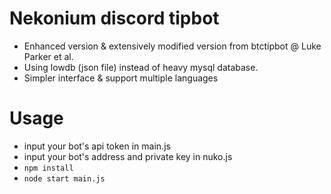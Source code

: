 
# Nekonium discord tipbot
* Enhanced version & extensively modified version from btctipbot @ Luke Parker et al.
* Using lowdb (json file) instead of heavy mysql database.
* Simpler interface & support multiple languages

# Usage 
* input your bot's api token in main.js 
* input your bot's address and private key in nuko.js
* `npm install`
* `node start main.js`
